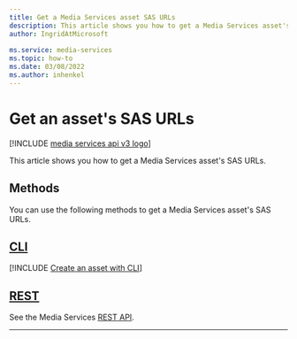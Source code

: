 ```yaml
---
title: Get a Media Services asset SAS URLs
description: This article shows you how to get a Media Services asset's SAS URLs.
author: IngridAtMicrosoft
 
ms.service: media-services
ms.topic: how-to
ms.date: 03/08/2022
ms.author: inhenkel
---
```


# Get an asset's SAS URLs

[!INCLUDE [media services api v3 logo](./includes/v3-hr.md)]

This article shows you how to get a Media Services asset's SAS URLs.

## Methods

You can use the following methods to get a Media Services asset's SAS URLs.

## [CLI](#tab/cli/)

[!INCLUDE [Create an asset with CLI](./includes/task-get-asset-sas-urls-cli.md)]

## [REST](#tab/rest/)

See the Media Services [REST API](/rest/api/media/assets/list-container-sas).

---